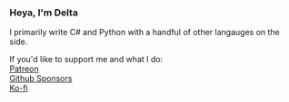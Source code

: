 ### Heya, I'm Delta
I primarily write C# and Python with a handful of other langauges on the side.

If you'd like to support me and what I do:<br>
[Patreon](https://www.patreon.com/_Delta)<br>
[Github Sponsors](https://github.com/sponsors/XDelta)<br>
[Ko-fi](https://ko-fi.com/deltawolf)<br>
